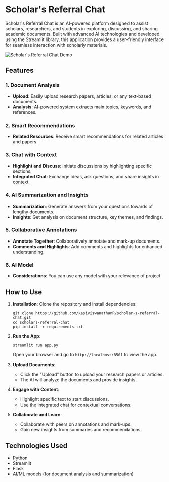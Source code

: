 

# Scholar's Referral Chat

Scholar's Referral Chat is an AI-powered platform designed to assist scholars, researchers, and students in exploring, discussing, and sharing academic documents. Built with advanced AI technologies and developed using the Streamlit library, this application provides a user-friendly interface for seamless interaction with scholarly materials.

![Scholar's Referral Chat Demo](demo.gif)

## Features

### 1. Document Analysis
- **Upload**: Easily upload research papers, articles, or any text-based documents.
- **Analysis**: AI-powered system extracts main topics, keywords, and references.

### 2. Smart Recommendations
- **Related Resources**: Receive smart recommendations for related articles and papers.

### 3. Chat with Context
- **Highlight and Discuss**: Initiate discussions by highlighting specific sections.
- **Integrated Chat**: Exchange ideas, ask questions, and share insights in context.

### 4. AI Summarization and Insights
- **Summarization**: Generate answers from your questions towards of lengthy documents.
- **Insights**: Get analysis on document structure, key themes, and findings.

### 5. Collaborative Annotations
- **Annotate Together**: Collaboratively annotate and mark-up documents.
- **Comments and Highlights**: Add comments and highlights for enhanced understanding.

### 6. AI Model
- **Considerations**: You can use any model with your relevance of project

## How to Use

1. **Installation**: Clone the repository and install dependencies:
   ```
   git clone https://github.com/kasiviswanathanR/scholar-s-referral-chat.git
   cd scholars-referral-chat
   pip install -r requirements.txt
   ```

2. **Run the App**:
   ```
   streamlit run app.py
   ```
   Open your browser and go to `http://localhost:8501` to view the app.

3. **Upload Documents**:
   - Click the "Upload" button to upload your research papers or articles.
   - The AI will analyze the documents and provide insights.

4. **Engage with Content**:
   - Highlight specific text to start discussions.
   - Use the integrated chat for contextual conversations.

5. **Collaborate and Learn**:
   - Collaborate with peers on annotations and mark-ups.
   - Gain new insights from summaries and recommendations.

## Technologies Used

- Python
- Streamlit
- Flask
- AI/ML models (for document analysis and summarization)

